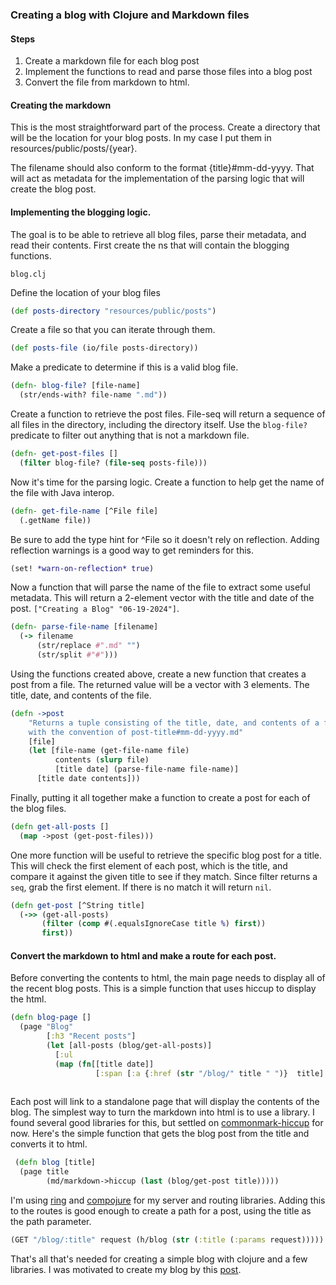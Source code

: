### Creating a blog with Clojure and Markdown files

#### Steps
1. Create a markdown file for each blog post
2. Implement the functions to read and parse those files into a blog post
3. Convert the file from markdown to html.


#### Creating the markdown
This is the most straightforward part of the process.  Create a directory that will be the location for your blog posts.  In my case I put them in resources/public/posts/{year}.

The filename should also conform to the format {title}#mm-dd-yyyy.  That will act as metadata for the implementation of the parsing logic that will create the blog post.  

#### Implementing the blogging logic.
The goal is to be able to retrieve all blog files, parse their metadata, and read their contents.  First create the ns that will contain the blogging functions.

``blog.clj``

Define the location of your blog files

```clojure 
(def posts-directory "resources/public/posts")
```

Create a file so that you can iterate through them.

```clojure 
(def posts-file (io/file posts-directory))
```

Make a predicate to determine if this is a valid blog file.

```clojure
(defn- blog-file? [file-name]
  (str/ends-with? file-name ".md"))
```

Create a function to retrieve the post files.  File-seq will return a sequence of all files in the directory, including the directory itself. Use the ``blog-file?`` predicate to filter out anything that is not a markdown file.
```clojure
(defn- get-post-files []
  (filter blog-file? (file-seq posts-file)))
```

Now it's time for the parsing logic.  Create a function to help get the name of the file with Java interop.

```clojure
(defn- get-file-name [^File file]
  (.getName file))
```

Be sure to add the type hint for ^File so it doesn't rely on reflection.  Adding reflection warnings is a good way to get reminders for this.

```clojure 
(set! *warn-on-reflection* true)
```

Now a function that will parse the name of the file to extract some useful metadata.  This will return a 2-element vector with the title and date of the post. ``["Creating a Blog" "06-19-2024"]``.
```clojure
(defn- parse-file-name [filename]
  (-> filename
      (str/replace #".md" "")
      (str/split #"#")))
```

Using the functions created above, create a new function that creates a post from a file.  The returned value will be a vector with 3 elements.  The title, date, and contents of the file.
```clojure
(defn ->post
    "Returns a tuple consisting of the title, date, and contents of a file, where file is named
    with the convention of post-title#mm-dd-yyyy.md"
    [file]
    (let [file-name (get-file-name file)
          contents (slurp file)
          [title date] (parse-file-name file-name)]
      [title date contents]))
```

Finally, putting it all together make a function to create a post for each of the blog files.
```clojure
(defn get-all-posts []
  (map ->post (get-post-files)))
```

One more function will be useful to retrieve the specific blog post for a title.  This will check the first element of each post, which is the title, and compare it against the given title to see if they match.  Since filter returns a ``seq``, grab the first element.  If there is no match it will return ``nil``.

```clojure
(defn get-post [^String title]
  (->> (get-all-posts)
       (filter (comp #(.equalsIgnoreCase title %) first))
       first))
```

#### Convert the markdown to html and make a route for each post.
Before converting the contents to html, the main page needs to display all of the recent blog posts.  This is a simple function that uses hiccup to display the html.

```clojure
(defn blog-page []
  (page "Blog"
        [:h3 "Recent posts"]
        (let [all-posts (blog/get-all-posts)]
          [:ul
          (map (fn[[title date]]
                   [:span [:a {:href (str "/blog/" title " ")}  title] [:em " " date]]) all-posts)])))
                   
```
Each post will link to a standalone page that will display the contents of the blog.  The simplest way to turn the markdown into html is to use a library.  I found several good libraries for this, but settled on [commonmark-hiccup](https://github.com/bitterblue/commonmark-hiccup) for now.  Here's the simple function that gets the blog post from the title and converts it to html.

```clojure
 (defn blog [title]
  (page title
        (md/markdown->hiccup (last (blog/get-post title)))))
```

I'm using [ring](https://github.com/ring-clojure/ring) and [compojure](https://github.com/weavejester/compojure) for my server and routing libraries.  Adding this to the routes is good enough to create a path for a post, using the title as the path parameter.

```clojure
(GET "/blog/:title" request (h/blog (str (:title (:params request)))))
```

That's all that's needed for creating a simple blog with clojure and a few libraries.  I was motivated to create my blog by this [post](https://blog.michielborkent.nl/migrating-octopress-to-babashka.html). 
